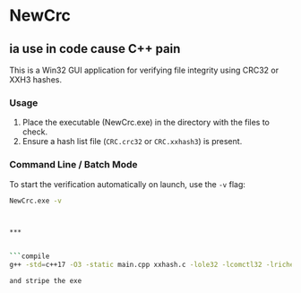 # NewCrc

## ia use in code cause C++ pain 

This is a Win32 GUI application for verifying file integrity using CRC32 or XXH3 hashes.

### Usage

1.  Place the executable (NewCrc.exe) in the directory with the files to check.
2.  Ensure a hash list file (`CRC.crc32` or `CRC.xxhash3`) is present.

### Command Line / Batch Mode

To start the verification automatically on launch, use the `-v` flag:

```bash
NewCrc.exe -v



***


```compile
g++ -std=c++17 -O3 -static main.cpp xxhash.c -lole32 -lcomctl32 -lriched20 -municode -Wl,--subsystem,windows -o NewCrc.exe

and stripe the exe
